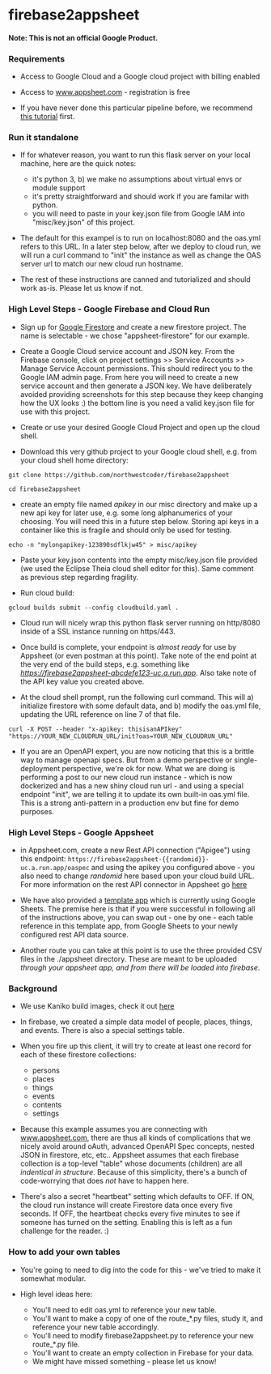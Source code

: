 # firebase2appsheet

#### Note: This is not an official Google Product.

### Requirements

- Access to Google Cloud and a Google cloud project with billing enabled
- Access to www.appsheet.com - registration is free

- If you have never done this particular pipeline before, we recommend [this tutorial](https://cloud.google.com/community/tutorials/building-flask-api-with-cloud-firestore-and-deploying-to-cloud-run) first.

### Run it standalone

- If for whatever reason, you want to run this flask server on your local machine, here are the quick notes:
	- it's python 3, b) we make no assumptions about virtual envs or module support
	- it's pretty straightforward and should work if you are familar with python.
	- you will need to paste in your key.json file from Google IAM into "misc/key.json" of this project.

- The default for this exampel is to run on localhost:8080 and the oas.yml refers to this URL. In a later step below, after we deploy to cloud run, we will run a curl command to "init" the instance as well as change the OAS server url to match our new cloud run hostname.

- The rest of these instructions are canned and tutorialized and should work as-is. Please let us know if not.

### High Level Steps - Google Firebase and Cloud Run

- Sign up for [Google Firestore](https://firebase.google.com/) and create a new firestore project. The name is selectable - we chose "appsheet-firestore" for our example.

- Create a Google Cloud service account and JSON key. From the Firebase console, click on project settings >> Service Accounts >> Manage Service Account permissions. This should redirect you to the Google IAM admin page. From here you will need to create a new service account and then generate a JSON key. We have deliberately avoided providing screenshots for this step because they keep changing how the UX looks :) the bottom line is you need a valid key.json file for use with this project.

- Create or use your desired Google Cloud Project and open up the cloud shell.

- Download this very github project to your Google cloud shell, e.g. from your cloud shell home directory:

`git clone https://github.com/northwestcoder/firebase2appsheet`

`cd firebase2appsheet`

- create an empty file named *apikey* in our misc directory and make up a new api key for later use, e.g. some long alphanumerics of your choosing. You will need this in a future step below. Storing api keys in a container like this is fragile and should only be used for testing.

`echo -n "mylongapikey-123890sdflkjw45" > misc/apikey`

- Paste your key.json contents into the empty misc/key.json file provided (we used the Eclipse Theia cloud shell editor for this). Same comment as previous step regarding fragility.

- Run cloud build:

`gcloud builds submit --config cloudbuild.yaml .`

- Cloud run will nicely wrap this python flask server running on http/8080 inside of a SSL instance running on https/443.

- Once build is complete, your endpoint is *almost ready* for use by Appsheet (or even postman at this point). Take note of the end point at the very end of the build steps, e.g. something like *https://firebase2appsheet-abcdefe123-uc.a.run.app*. Also take note of the API key value you created above. 

- At the cloud shell prompt, run the following curl command. This will a) initialize firestore with some default data, and b) modify the oas.yml file, updating the URL reference on line 7 of that file.

`curl -X POST --header "x-apikey: thisisanAPIkey" "https://YOUR_NEW_CLOUDRUN_URL/init?oas=YOUR_NEW_CLOUDRUN_URL"`

- If you are an OpenAPI expert, you are now noticing that this is a brittle way to manage openapi specs. But from a demo perspective or single-deployment perspective, we're ok for now. What we are doing is performing a post to our new cloud run instance - which is now dockerized and has a new shiny cloud run url - and using a special endpoint "init", we are telling it to update its own built-in oas.yml file. This is a strong anti-pattern in a production env but fine for demo purposes.


### High Level Steps - Google Appsheet

- in Appsheet.com, create a new Rest API connection ("Apigee") using this endpoint: `https://firebase2appsheet-{{randomid}}-uc.a.run.app/oaspec` and using the apikey you configured above - you also need to change *randomid* here based upon your cloud build URL. For more information on the rest API connector in Appsheet go [here](https://help.appsheet.com/en/articles/4438873-apigee-data-source) 

- We have also provided a [template app](https://www.appsheet.com/samples/Companion-app-for-a-github-project-See-About--More-Information?appGuidString=4615279d-6ace-4adb-8eda-241bdf692bdc) which is currently using Google Sheets. The premise here is that if you were successful in following all of the instructions above, you can swap out - one by one - each table reference in this template app, from Google Sheets to your newly configured rest API data source.

- Another route you can take at this point is to use the three provided CSV files in the ./appsheet directory. These are meant to be uploaded *through your appsheet app, and from there will be loaded into firebase*.

### Background

- We use Kaniko build images, check it out [here](https://github.com/GoogleContainerTools/kaniko#kaniko---build-images-in-kubernetes)

- In firebase, we created a simple data model of people, places, things, and events. There is also a special settings table.

- When you fire up this client, it will try to create at least one record for each of these firestore collections:

	- persons
	- places
	- things
	- events
	- contents
	- settings

- Because this example assumes you are connecting with www.appsheet.com, there are thus all kinds of complications that we nicely avoid around oAuth, advanced OpenAPI Spec concepts, nested JSON in firestore, etc, etc.. Appsheet assumes that each firebase collection is a top-level "table" whose documents (children) are all *indentical in structure*. Because of this simplicity, there's a bunch of code-worrying that does *not* have to happen here.

- There's also a secret "heartbeat" setting which defaults to OFF. If ON, the cloud run instance will create Firestore data once every five seconds. If OFF, the heartbeat checks every five minutes to see if someone has turned on the setting. Enabling this is left as a fun challenge for the reader. :)

### How to add your own tables

- You're going to need to dig into the code for this - we've tried to make it somewhat modular. 

- High level ideas here:

	- You'll need to edit oas.yml to reference your new table.
	- You'll want to make a copy of one of the route_*.py files, study it, and reference your new table accordingly.
	- You'll need to modify firebase2appsheet.py to reference your new route_*.py file.
	- You'll want to create an empty collection in Firebase for your data.
	- We might have missed something - please let us know!




